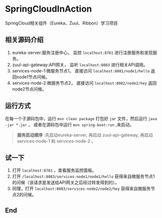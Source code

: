 # SpringCloudInAction
SpringCloud相关组件（Eureka、Zuul、Ribbon）学习项目

## 相关源码介绍
1. eureka-server:服务注册中心， 监控 `localhost:8761` 进行注册服务和发现服务。
2. zuul-api-gateway:API网关， 监听 `localhost:8083` 进行相关API调用。 
3. services-node-1:微服务节点1， 直接访问 `localhost:8081/node1/hello` 返回node1节点问候。 
4. services-node-2:微服务节点2， 直接访问 `localhost:8082/node2/hey` 返回node2节点问候。

## 运行方式
在每一个子源码包中，运行 `mvn clean package` 打包好 `jar` 文件，然后运行 `java -jar *.jar` ， 或者在源码包中运行 `mvn spring-boot:run` ,来启动。<br>
> **服务启动顺序** :先启动eureka-server, 再启动 zuul-api-gateway, 再启动 services-node-1 和 services-node-2 。

## 试一下
1. 打开 `localhost:8761` ，查看服务监控面板。
2. 打开 `/localhost:8083/services-node1/node1/hello` 获得来自微服务节点1的问候（该请求是发送给API网关之后经过转发得到的）。
3. 同理，打开 `localhost:8083/services-node2/node2/hey` 获得来自微服务节点2的问候。

## End


